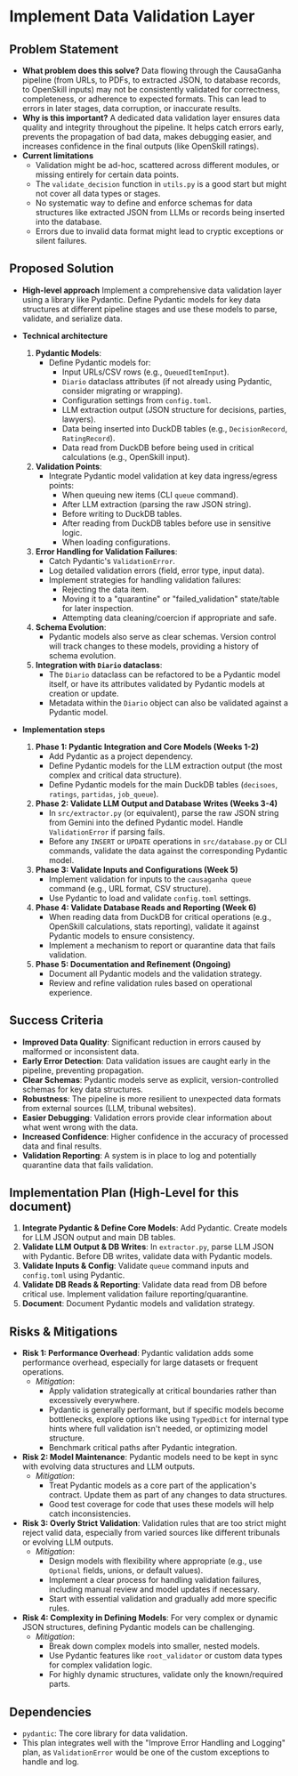 # Implement Data Validation Layer

## Problem Statement
- **What problem does this solve?**
  Data flowing through the CausaGanha pipeline (from URLs, to PDFs, to extracted JSON, to database records, to OpenSkill inputs) may not be consistently validated for correctness, completeness, or adherence to expected formats. This can lead to errors in later stages, data corruption, or inaccurate results.
- **Why is this important?**
  A dedicated data validation layer ensures data quality and integrity throughout the pipeline. It helps catch errors early, prevents the propagation of bad data, makes debugging easier, and increases confidence in the final outputs (like OpenSkill ratings).
- **Current limitations**
  - Validation might be ad-hoc, scattered across different modules, or missing entirely for certain data points.
  - The `validate_decision` function in `utils.py` is a good start but might not cover all data types or stages.
  - No systematic way to define and enforce schemas for data structures like extracted JSON from LLMs or records being inserted into the database.
  - Errors due to invalid data format might lead to cryptic exceptions or silent failures.

## Proposed Solution
- **High-level approach**
  Implement a comprehensive data validation layer using a library like Pydantic. Define Pydantic models for key data structures at different pipeline stages and use these models to parse, validate, and serialize data.
- **Technical architecture**
  1.  **Pydantic Models**:
      - Define Pydantic models for:
          - Input URLs/CSV rows (e.g., `QueuedItemInput`).
          - `Diario` dataclass attributes (if not already using Pydantic, consider migrating or wrapping).
          - Configuration settings from `config.toml`.
          - LLM extraction output (JSON structure for decisions, parties, lawyers).
          - Data being inserted into DuckDB tables (e.g., `DecisionRecord`, `RatingRecord`).
          - Data read from DuckDB before being used in critical calculations (e.g., OpenSkill input).
  2.  **Validation Points**:
      - Integrate Pydantic model validation at key data ingress/egress points:
          - When queuing new items (CLI `queue` command).
          - After LLM extraction (parsing the raw JSON string).
          - Before writing to DuckDB tables.
          - After reading from DuckDB tables before use in sensitive logic.
          - When loading configurations.
  3.  **Error Handling for Validation Failures**:
      - Catch Pydantic's `ValidationError`.
      - Log detailed validation errors (field, error type, input data).
      - Implement strategies for handling validation failures:
          - Rejecting the data item.
          - Moving it to a "quarantine" or "failed_validation" state/table for later inspection.
          - Attempting data cleaning/coercion if appropriate and safe.
  4.  **Schema Evolution**:
      - Pydantic models also serve as clear schemas. Version control will track changes to these models, providing a history of schema evolution.
  5.  **Integration with `Diario` dataclass**:
      - The `Diario` dataclass can be refactored to be a Pydantic model itself, or have its attributes validated by Pydantic models at creation or update.
      - Metadata within the `Diario` object can also be validated against a Pydantic model.

- **Implementation steps**
  1.  **Phase 1: Pydantic Integration and Core Models (Weeks 1-2)**
      - Add Pydantic as a project dependency.
      - Define Pydantic models for the LLM extraction output (the most complex and critical data structure).
      - Define Pydantic models for the main DuckDB tables (`decisoes`, `ratings`, `partidas`, `job_queue`).
  2.  **Phase 2: Validate LLM Output and Database Writes (Weeks 3-4)**
      - In `src/extractor.py` (or equivalent), parse the raw JSON string from Gemini into the defined Pydantic model. Handle `ValidationError` if parsing fails.
      - Before any `INSERT` or `UPDATE` operations in `src/database.py` or CLI commands, validate the data against the corresponding Pydantic model.
  3.  **Phase 3: Validate Inputs and Configurations (Week 5)**
      - Implement validation for inputs to the `causaganha queue` command (e.g., URL format, CSV structure).
      - Use Pydantic to load and validate `config.toml` settings.
  4.  **Phase 4: Validate Database Reads and Reporting (Week 6)**
      - When reading data from DuckDB for critical operations (e.g., OpenSkill calculations, stats reporting), validate it against Pydantic models to ensure consistency.
      - Implement a mechanism to report or quarantine data that fails validation.
  5.  **Phase 5: Documentation and Refinement (Ongoing)**
      - Document all Pydantic models and the validation strategy.
      - Review and refine validation rules based on operational experience.

## Success Criteria
- **Improved Data Quality**: Significant reduction in errors caused by malformed or inconsistent data.
- **Early Error Detection**: Data validation issues are caught early in the pipeline, preventing propagation.
- **Clear Schemas**: Pydantic models serve as explicit, version-controlled schemas for key data structures.
- **Robustness**: The pipeline is more resilient to unexpected data formats from external sources (LLM, tribunal websites).
- **Easier Debugging**: Validation errors provide clear information about what went wrong with the data.
- **Increased Confidence**: Higher confidence in the accuracy of processed data and final results.
- **Validation Reporting**: A system is in place to log and potentially quarantine data that fails validation.

## Implementation Plan (High-Level for this document)
1.  **Integrate Pydantic & Define Core Models**: Add Pydantic. Create models for LLM JSON output and main DB tables.
2.  **Validate LLM Output & DB Writes**: In `extractor.py`, parse LLM JSON with Pydantic. Before DB writes, validate data with Pydantic models.
3.  **Validate Inputs & Config**: Validate `queue` command inputs and `config.toml` using Pydantic.
4.  **Validate DB Reads & Reporting**: Validate data read from DB before critical use. Implement validation failure reporting/quarantine.
5.  **Document**: Document Pydantic models and validation strategy.

## Risks & Mitigations
- **Risk 1: Performance Overhead**: Pydantic validation adds some performance overhead, especially for large datasets or frequent operations.
  - *Mitigation*:
    - Apply validation strategically at critical boundaries rather than excessively everywhere.
    - Pydantic is generally performant, but if specific models become bottlenecks, explore options like using `TypedDict` for internal type hints where full validation isn't needed, or optimizing model structure.
    - Benchmark critical paths after Pydantic integration.
- **Risk 2: Model Maintenance**: Pydantic models need to be kept in sync with evolving data structures and LLM outputs.
  - *Mitigation*:
    - Treat Pydantic models as a core part of the application's contract. Update them as part of any changes to data structures.
    - Good test coverage for code that uses these models will help catch inconsistencies.
- **Risk 3: Overly Strict Validation**: Validation rules that are too strict might reject valid data, especially from varied sources like different tribunals or evolving LLM outputs.
  - *Mitigation*:
    - Design models with flexibility where appropriate (e.g., use `Optional` fields, unions, or default values).
    - Implement a clear process for handling validation failures, including manual review and model updates if necessary.
    - Start with essential validation and gradually add more specific rules.
- **Risk 4: Complexity in Defining Models**: For very complex or dynamic JSON structures, defining Pydantic models can be challenging.
  - *Mitigation*:
    - Break down complex models into smaller, nested models.
    - Use Pydantic features like `root_validator` or custom data types for complex validation logic.
    - For highly dynamic structures, validate only the known/required parts.

## Dependencies
- `pydantic`: The core library for data validation.
- This plan integrates well with the "Improve Error Handling and Logging" plan, as `ValidationError` would be one of the custom exceptions to handle and log.
